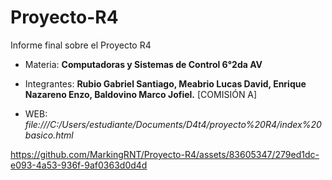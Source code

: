 # Proyecto-R4
Informe final sobre el Proyecto R4

- Materia: **Computadoras y Sistemas de Control 6°2da AV**

- Integrantes: **Rubio Gabriel Santiago, Meabrio Lucas David, Enrique Nazareno Enzo, Baldovino Marco Jofiel.**
[COMISIÓN A]

- WEB: *file:///C:/Users/estudiante/Documents/D4t4/proyecto%20R4/index%20basico.html*




https://github.com/MarkingRNT/Proyecto-R4/assets/83605347/279ed1dc-e093-4a53-936f-9af0363d0d4d














